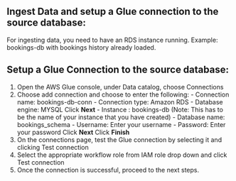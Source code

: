 ## Ingest Data and setup a Glue connection to the source database:
For ingesting data, you need to have an RDS instance running.
Example: bookings-db with bookings history already loaded. 

## Setup a Glue Connection to the source database:
1. Open the AWS Glue console, under Data catalog, choose Connections 
2. Choose add connection and choose to enter the following:
               - Connection name: bookings-db-conn
               - Connection type: Amazon RDS
               - Database engine: MYSQL
                 Click **Next**
               - Instance : bookings-db (Note: This has to be the name of your instance that you have created)
               - Database name: bookings_schema
               - Username: Enter your username
               - Password: Enter your password
                  Click **Next**
                  Click **Finish**
3. On the connections page, test the Glue connection by selecting it and clicking Test connection
4. Select the appropriate workflow role from IAM role drop down and click Test connection
5. Once the connection is successful, proceed to the next steps.
